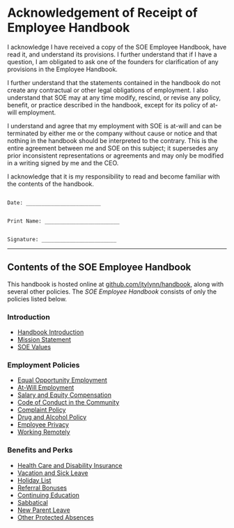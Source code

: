# Acknowledgement of Receipt of Employee Handbook

I acknowledge I have received a copy of the SOE Employee Handbook, have read it, and understand its provisions.  I further understand that if I have a question, I am obligated to ask one of the founders for clarification of any provisions in the Employee Handbook.

I further understand that the statements contained in the handbook do not create any contractual or other legal obligations of employment.  I also understand that SOE may at any time modify, rescind, or revise any policy, benefit, or practice described in the handbook, except for its policy of at-will employment.


I understand and agree that my employment with SOE is at-will and can be terminated by either me or the company without cause or notice and that nothing in the handbook should be interpreted to the contrary.  This is the entire agreement between me and SOE on this subject; it supersedes any prior inconsistent representations or agreements and may only be modified in a writing signed by me and the CEO.


I acknowledge that it is my responsibility to read and become familiar with the contents of the handbook.



```

Date: ________________________


Print Name: ________________________


Signature: ________________________

```

***


## Contents of the SOE Employee Handbook
This handbook is hosted online at [github.com/jtylynn/handbook](https://github.com/jtylynn/handbook), along with several other policies. The *SOE Employee Handbook* consists of only the policies listed below.

### Introduction
* [Handbook Introduction](https://github.com/jtylynn/handbook/blob/master/Hiring%20Documents/Handbook%20Introduction.md)
* [Mission Statement](https://github.com/jtylynn/handbook/blob/master/Mission%20Statement.md)
* [SOE Values](https://github.com/jtylynn/handbook/blob/master/SOE%20Values.md)

### Employment Policies
* [Equal Opportunity Employment](https://github.com/jtylynn/handbook/blob/master/Employment%20Policies/Equal%20Opportunity%20Employment.md)
* [At-Will Employment](https://github.com/jtylynn/handbook/blob/master/Employment%20Policies/At-Will%20Employment.md)
* [Salary and Equity Compensation](https://github.com/jtylynn/handbook/blob/master/Employment%20Policies/Salary%20and%20Equity%20Compensation.md)
* [Code of Conduct in the Community](https://github.com/jtylynn/handbook/blob/master/Employment%20Policies/Code%20of%20Conduct%20in%20the%20Community.md)
* [Complaint Policy](https://github.com/jtylynn/handbook/blob/master/Employment%20Policies/Complaint%20Policy.md)
* [Drug and Alcohol Policy](https://github.com/jtylynn/handbook/blob/master/Employment%20Policies/Drug%20and%20Alcohol%20Policy.md)
* [Employee Privacy](https://github.com/jtylynn/handbook/blob/master/Employment%20Policies/Employee%20Privacy.md)
* [Working Remotely](https://github.com/jtylynn/handbook/blob/master/Employment%20Policies/Working%20Remotely.md)

### Benefits and Perks
* [Health Care and Disability Insurance](https://github.com/jtylynn/handbook/blob/master/Benefits%20and%20Perks/Healthcare%20and%20Disability%20Insurance.md)
* [Vacation and Sick Leave](https://github.com/jtylynn/handbook/blob/master/Benefits%20and%20Perks/Vacation%20and%20Sick%20Leave.md)
* [Holiday List](https://github.com/jtylynn/handbook/blob/master/Benefits%20and%20Perks/Holiday%20List.md)
* [Referral Bonuses](https://github.com/jtylynn/handbook/blob/master/Benefits%20and%20Perks/Referral%20Bonuses.md)
* [Continuing Education](https://github.com/jtylynn/handbook/blob/master/Benefits%20and%20Perks/Continuing%20Education.md)
* [Sabbatical](https://github.com/jtylynn/handbook/blob/master/Benefits%20and%20Perks/Sabbatical.md)
* [New Parent Leave](https://github.com/jtylynn/handbook/blob/master/Benefits%20and%20Perks/New%20Parent%20Leave.md)
* [Other Protected Absences](https://github.com/jtylynn/handbook/blob/master/Benefits%20and%20Perks/Other%20Protected%20Absences.md)

